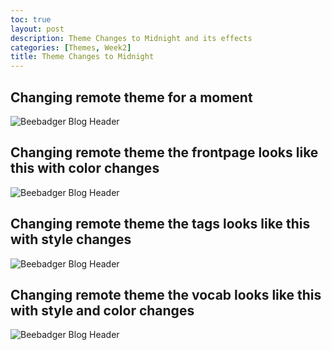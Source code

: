 ```yaml
---
toc: true
layout: post
description: Theme Changes to Midnight and its effects
categories: [Themes, Week2]
title: Theme Changes to Midnight
---
```



## Changing remote theme for a moment
<img src="{{site.baseurl}}/images/themes_change.png" alt="Beebadger Blog Header">


## Changing remote theme the frontpage looks like this with color changes
<img src="{{site.baseurl}}/images/themes_frontpage.jpg" alt="Beebadger Blog Header">

## Changing remote theme the tags looks like this with style changes
<img src="{{site.baseurl}}/images/themes_tags.png" alt="Beebadger Blog Header">

## Changing remote theme the vocab looks like this with style and color changes
<img src="{{site.baseurl}}/images/themes_vocab.png" alt="Beebadger Blog Header">
